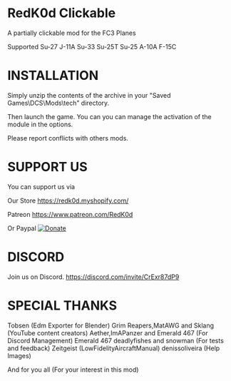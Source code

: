# RedK0d Clickable
 A partially clickable mod for the FC3 Planes

 Supported
 Su-27
 J-11A
 Su-33
 Su-25T
 Su-25
 A-10A
 F-15C 

 # INSTALLATION 

Simply unzip the contents of the archive in your "Saved Games\DCS\Mods\tech\" directory.


Then launch the game.
You can you can manage the activation of the module in the options.

Please report conflicts with others mods.
 
 # SUPPORT US
You can support us via 

Our Store
https://redk0d.myshopify.com/

Patreon 
https://www.patreon.com/RedK0d

Or Paypal
[![Donate](https://www.paypalobjects.com/en_US/FR/i/btn/btn_donateCC_LG.gif)](https://www.paypal.com/donate/?hosted_button_id=8RA626VEJD2SC)

 # DISCORD
Join us on Discord. 
https://discord.com/invite/CrExr87dP9

 # SPECIAL THANKS
 Tobsen                               (Edm Exporter for Blender)
 Grim Reapers,MatAWG and Sklang       (YouTube content creators)
 Aether,ImAPanzer and Emerald 467     (For Discord Management)
 Emerald 467 deadlyfishes and snowman (For tests and feedback)
 Zeitgeist                            (LowFidelityAircraftManual)
 denissoliveira                       (Help Images)
 
 
 And for you all                      (For your interest in this mod)


